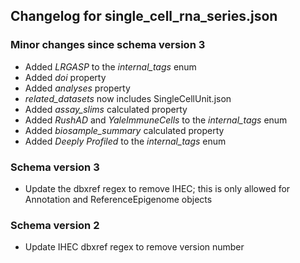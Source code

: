 ## Changelog for single_cell_rna_series.json

### Minor changes since schema version 3

* Added *LRGASP* to the *internal_tags* enum
* Added *doi* property
* Added *analyses* property
* *related_datasets* now includes SingleCellUnit.json
* Added *assay_slims* calculated property
* Added *RushAD* and *YaleImmuneCells* to the *internal_tags* enum
* Added *biosample_summary* calculated property
* Added *Deeply Profiled* to the *internal_tags* enum

### Schema version 3

* Update the dbxref regex to remove IHEC; this is only allowed for Annotation and ReferenceEpigenome objects

### Schema version 2

* Update IHEC dbxref regex to remove version number
